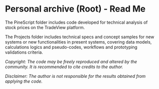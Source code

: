 # Personal archive (Root) - Read Me

The PineScript folder includes code developed for technical analysis of stock prices on the TradeView platform.

The Projects folder includes technical specs and concept samples for new systems or new functionalities in present systems, covering data models, calculations logics and pseudo-codes, workflows and prototyping validations criteria. 

*Copyright: The code may be freely reproduced and altered by the community. It is recommended to cite credits to the author.*

*Disclaimer: The author is not responsible for the results obtained from applying the code.*
